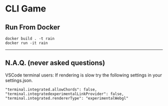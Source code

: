 # CLI Game

## Run From Docker
```
docker build . -t rain
docker run -it rain
```
---
## N.A.Q. (never asked questions)
VSCode terminal users:
If rendering is slow try the following settings in your settings.json.

```
"terminal.integrated.allowChords": false,
"terminal.integratedexperimentalLinkProvider": false,
"terminal.integrated.rendererType": "experimentalWebgl"
```
